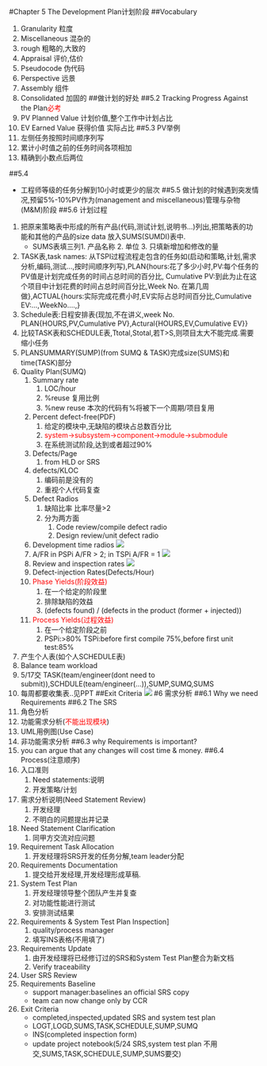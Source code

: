 #Chapter 5 The Development Plan计划阶段
##Vocabulary
1. Granularity 粒度
2. Miscellaneous 混杂的
3. rough 粗略的,大致的
4. Appraisal 评价,估价
5. Pseudocode 伪代码
6. Perspective 远景
7. Assembly 组件
8. Consolidated 加固的
##做计划的好处
##5.2 Tracking Progress Against the Plan<font color='red'>必考</font>
1. PV Planned Value 计划价值,整个工作中计划占比
2. EV Earned Value 获得价值 实际占比
##5.3 PV举例
1. 左侧任务按照时间顺序列写
2. 累计小时值之前的任务时间各项相加
3. 精确到小数点后两位

##5.4
- 工程师等级的任务分解到10小时或更少的层次
##5.5
做计划的时候遇到突发情况,预留5%-10%PV作为(management and miscellaneous)管理与杂物(M&M)阶段
##5.6 计划过程
1. 把原来策略表中形成的所有产品(代码,测试计划,说明书...)列出,把策略表的功能和其他的产品的size data 放入SUMS(SUMDI)表中.
	- SUMS表填三列1. 产品名称 2. 单位 3. 只填新增加和修改的量
3. TASK表,task names: 从TSPI过程流程走包含的任务如(启动和策略,计划,需求分析,编码,测试...,按时间顺序列写),PLAN{hours:花了多少小时,PV:每个任务的PV值是计划完成任务的时间占总时间的百分比, Cumulative PV:到此为止在这个项目中计划花费的时间占总时间百分比,Week No. 在第几周做},ACTUAL{hours:实际完成花费小时,EV实际占总时间百分比,Cumulative EV:...,WeekNo....,}
4.  Schedule表:日程安排表{现加,不在讲义,week No. PLAN{HOURS,PV,Cumulative PV},Actural{HOURS,EV,Cumulative EV}}
5.  比较TASK表和SCHEDULE表,Ttotal,Stotal,若T>S,则项目太大不能完成.需要缩小任务
6.  PLANSUMMARY(SUMP)(from SUMQ & TASK)完成size(SUMS)和time(TASK)部分
7.  Quality Plan(SUMQ)
	1.  Summary rate
		1.  LOC/hour
		2.  %reuse 复用比例
		3.  %new reuse 本次的代码有%将被下一个周期/项目复用
	2.  Percent defect-free(PDF)
		1. 给定的模块中,无缺陷的模块占总数百分比 
		2. <font color='red'>system->subsystem->component->module->submodule</font>
		3. 在系统测试阶段,达到或者超过90%
	3.  Defects/Page
		1.  from HLD or SRS
	4.  defects/KLOC
		1.  编码前是没有的
		5.  重视个人代码复查
	5. Defect Radios
		1. 缺陷比率 比率尽量>2
		2. 分为两方面
			1. Code review/compile defect radio
			2. Design review/unit defect radio
	6. Development time radios
		![](http://i.imgur.com/k7pMml8.png)
	7. A/FR in PSPi A/FR > 2; in TSPi A/FR = 1
	![](http://i.imgur.com/uvL2ZUd.png)
	8. Review and inspection rates
		![](http://i.imgur.com/rRZnmSu.png)
	9. Defect-injection Rates(Defects/Hour)
	10. <font color='red'>Phase Yields(阶段效益)</font>
		1. 在一个给定的阶段里
		2. 排除缺陷的效益
		3. (defects found) / (defects in the product (former + injected))
	11. <font color='red'>Process Yields(过程效益)</font>
		1. 在一个给定阶段之前
		2. PSPi:>80% TSPi:before first compile 75%,before first unit test:85%
8. 产生个人表(如个人SCHEDULE表)
9. Balance team workload
10. 5/17交 TASK(team/engineer(dont need to submit)),SCHDULE(team/engineer(...)),SUMP,SUMQ,SUMS	
11. 每周都要收集表..见PPT
##Exit Criteria
![](http://i.imgur.com/mTsAKQa.png)
#6 需求分析
##6.1 Why we need Requirements
##6.2 The SRS
1. 角色分析
2. 功能需求分析(<font color='red'>不能出现模块</font>)
3. UML用例图(Use Case)
4. 非功能需求分析
##6.3 why Requirements is important?
1. you can argue that any changes will cost time & money.
##6.4 Process(注意顺序)
1. 入口准则
	1. Need statements:说明
	2. 开发策略/计划
2. 需求分析说明(Need Statement Review)
	1. 开发经理
	2. 不明白的问题提出并记录
3. Need Statement Clarification
	1. 同甲方交流对应问题
4. Requirement Task Allocation
	1. 开发经理将SRS开发的任务分解,team leader分配
5. Requirements Documentation
	1. 提交给开发经理,开发经理形成草稿.
6. System Test Plan
	1. 开发经理领导整个团队产生并复查
	1. 对功能性能进行测试
	2. 安排测试结果
7. Requirements & System Test Plan Inspection]
	1. quality/process manager
	2. 填写INS表格(不用填了)
8. Requirements Update
	1. 由开发经理将已经修订过的SRS和System Test Plan整合为新文档
	2. Verify traceability
9. User SRS Review
10. Requirements Baseline
	- support manager:baselines an official SRS copy
	- team can now change only by CCR
11. Exit Criteria
	- completed,inspected,updated SRS and system test plan
	- LOGT,LOGD,SUMS,TASK,SCHEDULE,SUMP,SUMQ
	- INS(completed inspection form)
	- update project notebook(5/24 SRS,system test plan 不用交,SUMS,TASK,SCHEDULE,SUMP,SUMS要交)
